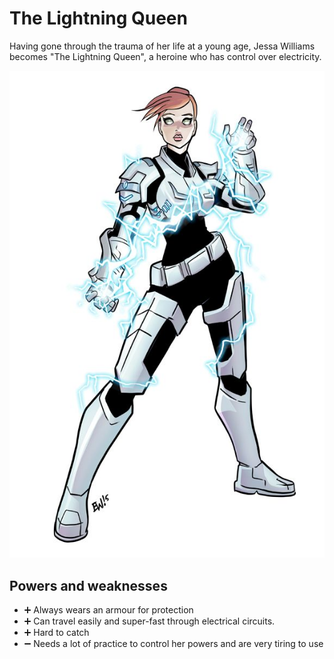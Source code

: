 # The Lightning Queen

Having gone through the trauma of her life at a young age, Jessa Williams
becomes "The Lightning Queen", a heroine who has control over electricity.

![picture](../images/the-lightning-queen.jpg)

## Powers and weaknesses

- ➕ Always wears an armour for protection
- ➕ Can travel easily and super-fast through electrical circuits. 
- ➕ Hard to catch
- ➖ Needs a lot of practice to control her powers and are very tiring to use